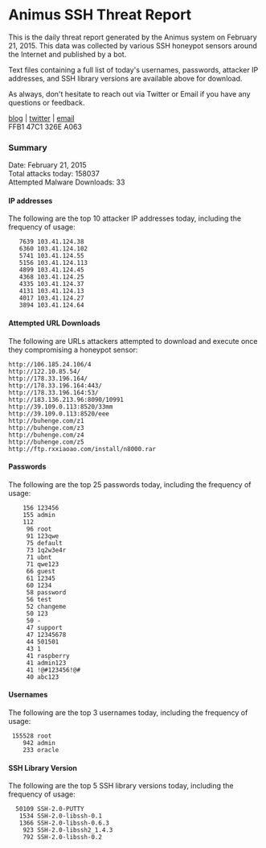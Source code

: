 # Animus SSH Threat Report

This is the daily threat report generated by the Animus system on February 21, 2015. This data was collected by various SSH honeypot sensors around the Internet and published by a bot.  

Text files containing a full list of today's usernames, passwords, attacker IP addresses, and SSH library versions are available above for download.  

As always, don't hesitate to reach out via Twitter or Email if you have any questions or feedback.  

[blog](http://morris.guru) | [twitter](https://twitter.com/andrew___morris) | [email](mailto:andrew@morris.guru)  
FFB1 47C1 326E A063  

### Summary

Date: February 21, 2015  
Total attacks today: 158037  
Attempted Malware Downloads: 33 

#### IP addresses
The following are the top 10 attacker IP addresses today, including the frequency of usage:
```
   7639 103.41.124.38
   6360 103.41.124.102
   5741 103.41.124.55
   5156 103.41.124.113
   4899 103.41.124.45
   4368 103.41.124.25
   4335 103.41.124.37
   4131 103.41.124.13
   4017 103.41.124.27
   3894 103.41.124.64
```

#### Attempted URL Downloads
The following are URLs attackers attempted to download and execute once they compromising a honeypot sensor:
```
http://106.185.24.106/4
http://122.10.85.54/
http://178.33.196.164/
http://178.33.196.164:443/
http://178.33.196.164:53/
http://183.136.213.96:8090/10991
http://39.109.0.113:8520/33mm
http://39.109.0.113:8520/eee
http://buhenge.com/z1
http://buhenge.com/z3
http://buhenge.com/z4
http://buhenge.com/z5
http://ftp.rxxiaoao.com/install/n8000.rar
```

#### Passwords
The following are the top 25 passwords today, including the frequency of usage:
```
    156 123456
    155 admin
    112 
     96 root
     91 123qwe
     75 default
     73 1q2w3e4r
     71 ubnt
     71 qwe123
     66 guest
     61 12345
     60 1234
     58 password
     56 test
     52 changeme
     50 123
     50 -
     47 support
     47 12345678
     44 501501
     43 1
     41 raspberry
     41 admin123
     41 !@#123456!@#
     40 abc123
```

#### Usernames
The following are the top 3 usernames today, including the frequency of usage:
```
 155528 root
    942 admin
    233 oracle
```

#### SSH Library Version
The following are the top 5 SSH library versions today, including the frequency of usage:
```
  50109 SSH-2.0-PUTTY
   1534 SSH-2.0-libssh-0.1
   1366 SSH-2.0-libssh-0.6.3
    923 SSH-2.0-libssh2_1.4.3
    792 SSH-2.0-libssh-0.2
```
